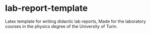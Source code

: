 # lab-report-template
Latex template for writing didactic lab reports, Made for the laboratory courses in the physics degree of the University of Turin.
